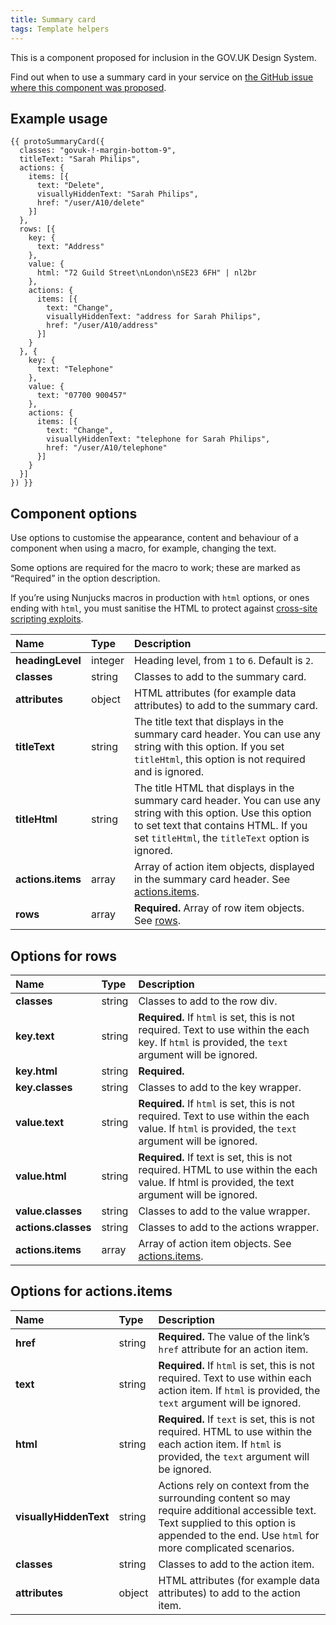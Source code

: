 ```yaml
---
title: Summary card
tags: Template helpers
---
```


This is a component proposed for inclusion in the GOV.UK Design System.

Find out when to use a summary card in your service on [the GitHub issue where this component was proposed](https://github.com/alphagov/govuk-design-system-backlog/issues/210).

## Example usage

```njk
{{ protoSummaryCard({
  classes: "govuk-!-margin-bottom-9",
  titleText: "Sarah Philips",
  actions: {
    items: [{
      text: "Delete",
      visuallyHiddenText: "Sarah Philips",
      href: "/user/A10/delete"
    }]
  },
  rows: [{
    key: {
      text: "Address"
    },
    value: {
      html: "72 Guild Street\nLondon\nSE23 6FH" | nl2br
    },
    actions: {
      items: [{
        text: "Change",
        visuallyHiddenText: "address for Sarah Philips",
        href: "/user/A10/address"
      }]
    }
  }, {
    key: {
      text: "Telephone"
    },
    value: {
      text: "07700 900457"
    },
    actions: {
      items: [{
        text: "Change",
        visuallyHiddenText: "telephone for Sarah Philips",
        href: "/user/A10/telephone"
      }]
    }
  }]
}) }}
```

## Component options

Use options to customise the appearance, content and behaviour of a component when using a macro, for example, changing the text.

Some options are required for the macro to work; these are marked as “Required” in the option description.

If you’re using Nunjucks macros in production with `html` options, or ones ending with `html`, you must sanitise the HTML to protect against [cross-site scripting exploits](https://developer.mozilla.org/en-US/docs/Glossary/Cross-site_scripting).

| Name | Type | Description |
| :--- | :--- | :---------- |
| **headingLevel** | integer | Heading level, from `1` to `6`. Default is `2`. |
| **classes** | string | Classes to add to the summary card. |
| **attributes** | object | HTML attributes (for example data attributes) to add to the summary card. |
| **titleText** | string | The title text that displays in the summary card header. You can use any string with this option. If you set `titleHtml`, this option is not required and is ignored. |
| **titleHtml** | string | The title HTML that displays in the summary card header. You can use any string with this option. Use this option to set text that contains HTML. If you set `titleHtml`, the `titleText` option is ignored. |
| **actions.items** | array | Array of action item objects, displayed in the summary card header. See [actions.items](#options-for-actionsitems).
| **rows** | array | **Required.** Array of row item objects. See [rows](#options-for-rows). |

## Options for rows

| Name | Type | Description |
| :--- | :--- | :---------- |
| **classes** | string | Classes to add to the row div.
| **key.text** | string | **Required.** If `html` is set, this is not required. Text to use within the each key. If `html` is provided, the `text` argument will be ignored.
| **key.html** | string | **Required.**
| **key.classes** | string | Classes to add to the key wrapper.
| **value.text** | string | **Required.** If `html` is set, this is not required. Text to use within the each value. If `html` is provided, the `text` argument will be ignored.
| **value.html** | string | **Required.** If text is set, this is not required. HTML to use within the each value. If html is provided, the text argument will be ignored.
| **value.classes** | string | Classes to add to the value wrapper.
| **actions.classes** | string | Classes to add to the actions wrapper.
| **actions.items** | array | Array of action item objects. See [actions.items](#options-for-actionsitems).

## Options for actions.items

| Name | Type | Description |
| :--- | :--- | :---------- |
| **href** | string | **Required.** The value of the link’s `href` attribute for an action item. |
| **text** | string | **Required.** If `html` is set, this is not required. Text to use within each action item. If `html` is provided, the `text` argument will be ignored. |
| **html** | string | **Required.** If `text` is set, this is not required. HTML to use within the each action item. If `html` is provided, the `text` argument will be ignored. |
| **visuallyHiddenText** | string | Actions rely on context from the surrounding content so may require additional accessible text. Text supplied to this option is appended to the end. Use `html` for more complicated scenarios. |
| **classes** | string | Classes to add to the action item. |
| **attributes** | object | HTML attributes (for example data attributes) to add to the action item. |
